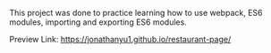 This project was done to practice learning how to use webpack, ES6 modules, importing and exporting ES6 modules.

Preview Link: https://jonathanyu1.github.io/restaurant-page/